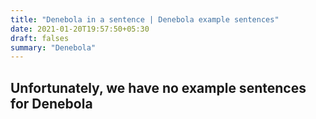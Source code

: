 ```yaml
---
title: "Denebola in a sentence | Denebola example sentences"
date: 2021-01-20T19:57:50+05:30
draft: falses
summary: "Denebola"
---
```

## Unfortunately, we have no example sentences for Denebola                 
